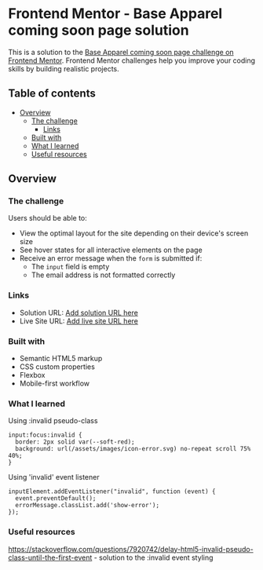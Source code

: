 # Frontend Mentor - Base Apparel coming soon page solution

This is a solution to the [Base Apparel coming soon page challenge on Frontend Mentor](https://www.frontendmentor.io/challenges/base-apparel-coming-soon-page-5d46b47f8db8a7063f9331a0). Frontend Mentor challenges help you improve your coding skills by building realistic projects. 

## Table of contents

- [Overview](#overview)
  - [The challenge](#the-challenge)
    - [Links](#links)
  - [Built with](#built-with)
  - [What I learned](#what-i-learned)
  - [Useful resources](#useful-resources)

## Overview

### The challenge

Users should be able to:

- View the optimal layout for the site depending on their device's screen size
- See hover states for all interactive elements on the page
- Receive an error message when the `form` is submitted if:
  - The `input` field is empty
  - The email address is not formatted correctly

### Links

- Solution URL: [Add solution URL here](https://your-solution-url.com)
- Live Site URL: [Add live site URL here](https://your-live-site-url.com)


### Built with

- Semantic HTML5 markup
- CSS custom properties
- Flexbox
-  Mobile-first workflow

### What I learned

Using :invalid pseudo-class
```
input:focus:invalid {
  border: 2px solid var(--soft-red);
  background: url(/assets/images/icon-error.svg) no-repeat scroll 75% 40%;
}
```

Using 'invalid' event listener
```
inputElement.addEventListener("invalid", function (event) {
  event.preventDefault();
  errorMessage.classList.add('show-error');
});

```

### Useful resources

https://stackoverflow.com/questions/7920742/delay-html5-invalid-pseudo-class-until-the-first-event - solution to the :invalid event styling
